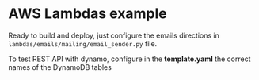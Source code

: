 # AWS Lambdas example

Ready to build and deploy, 
just configure the emails directions in `lambdas/emails/mailing/email_sender.py` file.

To test REST API with dynamo, configure in the **template.yaml** the correct names 
of the DynamoDB tables


